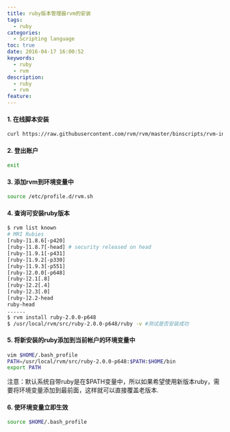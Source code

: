```yaml
---
title: ruby版本管理器rvm的安装
tags:
  - ruby
categories:
  - Scripting language
toc: true
date: 2016-04-17 16:00:52
keywords:
  - ruby
  - rvm
description:
  - ruby
  - rvm
feature:
---
```


#### 1. 在线脚本安装
``` bash
curl https://raw.githubusercontent.com/rvm/rvm/master/binscripts/rvm-installer | bash -s stable
```
#### 2. 登出账户
``` bash
exit
```

#### 3. 添加rvm到环境变量中
``` bash
source /etc/profile.d/rvm.sh
```
<!-- more -->
#### 4. 查询可安装ruby版本
``` bash
$ rvm list known
# MRI Rubies
[ruby-]1.8.6[-p420]
[ruby-]1.8.7[-head] # security released on head
[ruby-]1.9.1[-p431]
[ruby-]1.9.2[-p330]
[ruby-]1.9.3[-p551]
[ruby-]2.0.0[-p648]
[ruby-]2.1[.8]
[ruby-]2.2[.4]
[ruby-]2.3[.0]
[ruby-]2.2-head
ruby-head
......
$ rvm install ruby-2.0.0-p648
$ /usr/local/rvm/src/ruby-2.0.0-p648/ruby -v #测试是否安装成功
```

#### 5. 将新安装的ruby添加到当前帐户的环境变量中
``` bash
vim $HOME/.bash_profile
PATH=/usr/local/rvm/src/ruby-2.0.0-p648:$PATH:$HOME/bin
export PATH
```
注意：默认系统自带ruby是在$PATH变量中，所以如果希望使用新版本ruby，需要将环境变量添加到最前面，这样就可以直接覆盖老版本.

#### 6. 使环境变量立即生效
``` bash
source $HOME/.bash_profile
```